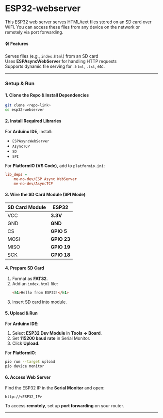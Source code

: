 # ESP32-webserver

This ESP32 web server serves HTML/text files stored on an SD card over WiFi. You can access these files from any device on the network or remotely via port forwarding.  

#### **🛠 Features**  
Serves files (e.g., `index.html`) from an SD card  
Uses **ESPAsyncWebServer** for handling HTTP requests  
Supports dynamic file serving for `.html`, `.txt`, etc.  

---

### **Setup & Run**  

#### **1. Clone the Repo & Install Dependencies**  
```bash
git clone <repo-link>
cd esp32-webserver
```

#### **2. Install Required Libraries**  
For **Arduino IDE**, install:  
- `ESPAsyncWebServer`
- `AsyncTCP`
- `SD`
- `SPI`

For **PlatformIO (VS Code)**, add to `platformio.ini`:  
```ini
lib_deps =
    me-no-dev/ESP Async WebServer
    me-no-dev/AsyncTCP
```

#### **3. Wire the SD Card Module (SPI Mode)**  
| **SD Card Module** | **ESP32** |
|--------------------|----------|
| VCC | **3.3V** |
| GND | **GND** |
| CS | **GPIO 5** |
| MOSI | **GPIO 23** |
| MISO | **GPIO 19** |
| SCK | **GPIO 18** |

#### **4. Prepare SD Card**  
1. Format as **FAT32**.  
2. Add an `index.html` file:  
   ```html
   <h1>Hello from ESP32!</h1>
   ```
3. Insert SD card into module.  

#### **5. Upload & Run**  
For **Arduino IDE**:  
1. Select **ESP32 Dev Module** in **Tools → Board**.  
2. Set **115200 baud rate** in Serial Monitor.  
3. Click **Upload**.  

For **PlatformIO**:  
```bash
pio run --target upload
pio device monitor
```

#### **6. Access Web Server**  
Find the ESP32 IP in the **Serial Monitor** and open:  
```
http://<ESP32_IP>
```

To access **remotely**, set up **port forwarding** on your router.  

---
